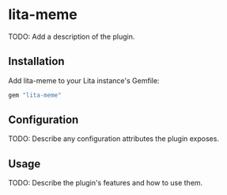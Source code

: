 # lita-meme

TODO: Add a description of the plugin.

## Installation

Add lita-meme to your Lita instance's Gemfile:

``` ruby
gem "lita-meme"
```

## Configuration

TODO: Describe any configuration attributes the plugin exposes.

## Usage

TODO: Describe the plugin's features and how to use them.
